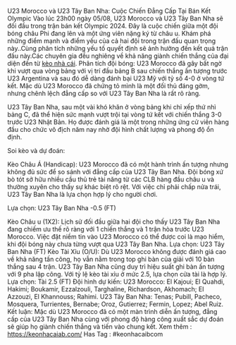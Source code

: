 U23 Morocco và U23 Tây Ban Nha: Cuộc Chiến Đẳng Cấp Tại Bán Kết Olympic
Vào lúc 23h00 ngày 05/08, U23 Morocco và U23 Tây Ban Nha sẽ đối đầu trong trận bán kết Olympic 2024. Đây là cuộc chiến giữa một đội bóng châu Phi đang lên và một ứng viên nặng ký từ châu  u. Khám phá những điểm mạnh và điểm yếu của cả hai đội trong trận đấu quan trọng này..Cùng phân tích những yếu tố quyết định sẽ ảnh hưởng đến kết quả trận đấu này.Các chuyên gia đều nghiêng về khả năng giành chiến thắng của đại diện đến từ [kèo nhà cái](https://keonhacaiab.com/).
Phân tích đội bóng:
U23 Morocco đã gây bất ngờ khi vượt qua vòng bảng với vị trí đầu bảng B sau chiến thắng ấn tượng trước U23 Argentina và sau đó dễ dàng đánh bại U23 Mỹ với tỷ số 4-0 ở vòng tứ kết. Mặc dù U23 Morocco đã chứng tỏ mình là một đối thủ đáng gờm, nhưng chênh lệch đẳng cấp so với U23 Tây Ban Nha là rất rõ ràng.

U23 Tây Ban Nha, sau một vài khó khăn ở vòng bảng khi chỉ xếp thứ nhì bảng C, đã thể hiện sức mạnh vượt trội tại vòng tứ kết với chiến thắng 3-0 trước U23 Nhật Bản. Họ được đánh giá là một trong những ứng cử viên hàng đầu cho chức vô địch năm nay nhờ đội hình chất lượng và phong độ ổn định.

Soi kèo và dự đoán:

Kèo Châu Á (Handicap):
U23 Morocco đã có một hành trình ấn tượng nhưng không đủ sức để so sánh với đẳng cấp của U23 Tây Ban Nha. Đội bóng xứ bò tót sở hữu nhiều cầu thủ trẻ tài năng từ các CLB hàng đầu châu  u và thường xuyên cho thấy sự khác biệt rõ rệt. Với việc chỉ phải chấp nửa trái, U23 Tây Ban Nha là lựa chọn hợp lý cho người chơi.

Lựa chọn: U23 Tây Ban Nha -0.5 (FT)

Kèo Châu  u (1X2):
Lịch sử đối đầu giữa hai đội cho thấy U23 Tây Ban Nha đang chiếm ưu thế rõ ràng với 1 chiến thắng và 1 trận hòa trước U23 Morocco. Việc đặt niềm tin vào U23 Morocco có thể được coi là mạo hiểm, khi đội bóng này chưa từng vượt qua U23 Tây Ban Nha.
Lựa chọn: U23 Tây Ban Nha (FT)
Kèo Tài Xỉu (O/U):
Dù U23 Morocco không được đánh giá cao về khả năng tấn công, họ vẫn nằm trong top ghi bàn của giải với 10 bàn thắng sau 4 trận. U23 Tây Ban Nha cũng duy trì hiệu suất ghi bàn ấn tượng với 9 pha lập công. Với tỷ lệ kèo tài xỉu ở mức 2.5, lựa chọn cửa tài là hợp lý.
Lựa chọn: Tài 2.5 (FT)
Đội hình dự kiến:
U23 Morocco: El Kajoui; El Quahdi, Hakimi; Boukamir, Ezzalzouli, Targhaline, Richardson, Akhomach; El Azzouzi, El Khannouss; Rahimi.
U23 Tây Ban Nha: Tenas; Pubill, Pacheco, Mosquera, Turrientes, Bernabe; Oroz, Gutierrez; Fermin, Lopez; Abel Ruiz.
Kết luận:
Mặc dù U23 Morocco đã có một màn trình diễn ấn tượng, đẳng cấp của U23 Tây Ban Nha cùng với phong độ hàng công xuất sắc dự đoán sẽ giúp họ giành chiến thắng và tiến vào chung kết.
Xem thêm : https://keonhacaiab.com/
Has Tag : #keonhacaibcom


